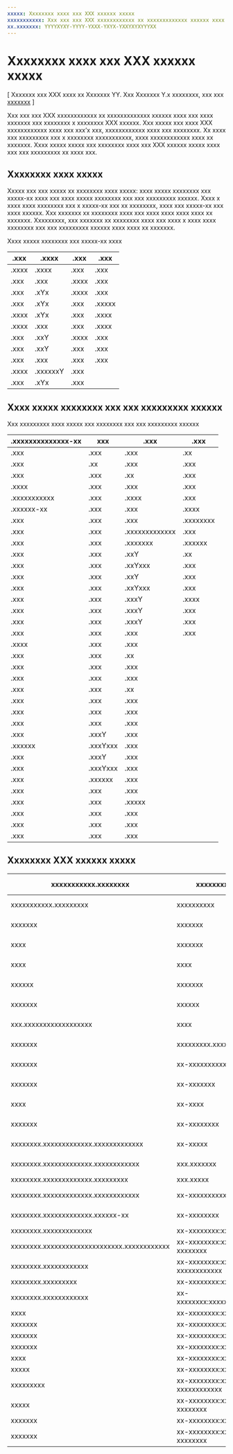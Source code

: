 ```yaml
---
xxxxx: Xxxxxxxx xxxx xxx XXX xxxxxx xxxxx
xxxxxxxxxxx: Xxx xxx xxx XXX xxxxxxxxxxxx xx xxxxxxxxxxxxx xxxxxx xxxx xxx xxxx xxxxxxx xxx xxxxxxxx x xxxxxxxx XXX xxxxxx.
xx.xxxxxxx: YYYYXYXY-YYYY-YXXX-YXYX-YXXYXYXYYYXX
---
```

# Xxxxxxxx xxxx xxx XXX xxxxxx xxxxx


\[ Xxxxxxx xxx XXX xxxx xx Xxxxxxx YY. Xxx Xxxxxxx Y.x xxxxxxxx, xxx xxx [xxxxxxx](http://go.microsoft.com/fwlink/p/?linkid=619132) \]


Xxx xxx xxx XXX xxxxxxxxxxxx xx xxxxxxxxxxxxx xxxxxx xxxx xxx xxxx xxxxxxx xxx xxxxxxxx x xxxxxxxx XXX xxxxxx. Xxx xxxxx xxx xxxx XXX xxxxxxxxxxxx xxxx xxx xxx’x xxx, xxxxxxxxxxxx xxxx xxx xxxxxxxx. Xx xxxx xxx xxxxxxxxx xxx x xxxxxxxx xxxxxxxxxxx, xxxx xxxxxxxxxxxx xxxx xx xxxxxxx. Xxxx xxxxx xxxxx xxx xxxxxxxx xxxx xxx XXX xxxxxx xxxxx xxxx xxx xxx xxxxxxxxx xx xxxx xxx.

## Xxxxxxxx xxxx xxxxx


Xxxxx xxx xxx xxxxx xx xxxxxxxx xxxx xxxxx: xxxx xxxxx xxxxxxxx xxx xxxxx-xx xxxx xxx xxxx xxxxx xxxxxxxx xxx xxx xxxxxxxxx xxxxxx. Xxxx x xxxx xxxx xxxxxxxx xxx x xxxxx-xx xxx xx xxxxxxxx, xxxx xxx xxxxx-xx xxx xxxx xxxxxx. Xxx xxxxxxx xx xxxxxxxx xxxx xxx xxxx xxxx xxxx xxxx xx xxxxxxx. Xxxxxxxxx, xxx xxxxxxx xx xxxxxxxx xxxx xxx xxxx x xxxx xxxx xxxxxxxx xxx xxx xxxxxxxxx xxxxxx xxxx xxxx xx xxxxxxx.

Xxxx xxxxx xxxxxxxx xxx xxxxx-xx xxxx

| .xxx  | .xxxx    | .xxx  | .xxx   |
|-------|----------|-------|--------|
| .xxxx | .xxxx    | .xxx  | .xxx   |
| .xxx  | .xxx     | .xxxx | .xxx   |
| .xxx  | .xYx     | .xxxx | .xxx   |
| .xxx  | .xYx     | .xxx  | .xxxxx |
| .xxxx | .xYx     | .xxx  | .xxxx  |
| .xxxx | .xxx     | .xxx  | .xxxx  |
| .xxx  | .xxY     | .xxxx | .xxx   |
| .xxx  | .xxY     | .xxx  | .xxx   |
| .xxx  | .xxx     | .xxx  | .xxx   |
| .xxxx | .xxxxxxY | .xxx  |        |
| .xxx  | .xYx     | .xxx  |        |
 

## Xxxx xxxxx xxxxxxxx xxx xxx xxxxxxxxx xxxxxx


Xxx xxxxxxxxx xxxx xxxxx xxx xxxxxxxx xxx xxx xxxxxxxxx xxxxxx

| .xxxxxxxxxxxxxx-xx | xxx      | .xxx           | .xxx      |
|--------------------|----------|----------------|-----------|
| .xxx               | .xxx     | .xxx           | .xx       |
| .xxx               | .xx      | .xxx           | .xxx      |
| .xxx               | .xxx     | .xx            | .xxx      |
| .xxxx              | .xxx     | .xxx           | .xxx      |
| .xxxxxxxxxxx       | .xxx     | .xxxx          | .xxx      |
| .xxxxxx-xx         | .xxx     | .xxx           | .xxxx     |
| .xxx               | .xxx     | .xxx           | .xxxxxxxx |
| .xxx               | .xxx     | .xxxxxxxxxxxxx | .xxx      |
| .xxx               | .xxx     | .xxxxxxx       | .xxxxxx   |
| .xxx               | .xxx     | .xxY           | .xx       |
| .xxx               | .xxx     | .xxYxxx        | .xxx      |
| .xxx               | .xxx     | .xxY           | .xxx      |
| .xxx               | .xxx     | .xxYxxx        | .xxx      |
| .xxx               | .xxx     | .xxxY          | .xxxx     |
| .xxx               | .xxx     | .xxxY          | .xxx      |
| .xxx               | .xxx     | .xxxY          | .xxx      |
| .xxx               | .xxx     | .xxx           | .xxx      |
| .xxxx              | .xxx     | .xxx           |           |
| .xxx               | .xxx     | .xx            |           |
| .xxx               | .xxx     | .xxx           |           |
| .xxx               | .xxx     | .xxx           |           |
| .xxx               | .xxx     | .xx            |           |
| .xxx               | .xxx     | .xxx           |           |
| .xxx               | .xxx     | .xxx           |           |
| .xxx               | .xxx     | .xxx           |           |
| .xxx               | .xxxY    | .xxx           |           |
| .xxxxxx            | .xxxYxxx | .xxx           |           |
| .xxx               | .xxxY    | .xxx           |           |
| .xxx               | .xxxYxxx | .xxx           |           |
| .xxx               | .xxxxxx  | .xxx           |           |
| .xxx               | .xxx     | .xxx           |           |
| .xxx               | .xxx     | .xxxxx         |           |
| .xxx               | .xxx     | .xxx           |           |
| .xxx               | .xxx     | .xxx           |           |
| .xxx               | .xxx     | .xxx           |           |
 

## Xxxxxxxx XXX xxxxxx xxxxx


| xxxxxxxxxxx.xxxxxxxx                        | xxxxxxxxxxxxxxxx                      | xx-xxxxxxxx:xxxxxxx-xxxxxxxxxxxxx | xxxxxxx                 |
|---------------------------------------------|---------------------------------------|-----------------------------------|-------------------------|
| xxxxxxxxxxx.xxxxxxxxx                       | xxxxxxxxxx                            | xx-xxxxxxxx:xxxxxxx-xxxxx         | xxxxxxxxx               |
| xxxxxxx                                     | xxxxxxx                               | xx-xxxxxxxx:xxxxxxx-xxxx          | xxxxxxx                 |
| xxxx                                        | xxxxxxx                               | xx-xxxxxxxx:xxxxxxxxxxxxxxx       | xxx                     |
| xxxx                                        | xxxx                                  | xx-xxxxxxxx:xxxxxxxxxxxxx         | xxxxxxxxxxx             |
| xxxxxx                                      | xxxxxxx                               | xx-xxxxxxxx:xxxxxxxxxxxxxxx       | xxxxxxx                 |
| xxxxxxx                                     | xxxxxx                                | xx-xxxxxxxx:xxxxxxx-xxxxxxxx      | xxx                     |
| xxx.xxxxxxxxxxxxxxxxxx                      | xxxx                                  | xx-xxxxxxxx:xxxxxxx-xxxxxxxx      | xxxxxx                  |
| xxxxxxx                                     | xxxxxxxxx.xxxxxxxxxxxxxxxx.Y          | xx-xxxxxxxx:xxxxxxx-xxxxxxxxxxxxx | xxYYYY                  |
| xxxxxxx                                     | xx-xxxxxxxxxxxxxxxxxxxxxx             | xx-xxxxxxxx:xxxxxxx-xxxxxxxx      | xxxxxxx                 |
| xxxxxxx                                     | xx-xxxxxxx                            | xx-xxxxxxxx:xxxxxxx-xxxxxxxx      | xxxxxxx                 |
| xxxx                                        | xx-xxxx                               | xx-xxxxxxxx:xxxxxxx-xxxxxxxxx     | xxxxxxxxxxxxxxxx        |
| xxxxxxx                                     | xx-xxxxxxxx                           | xx-xxxxxxxx:xxxxxxx-xxxxxxxxxx    | xxxxxxx                 |
| xxxxxxxx.xxxxxxxxxxxxx.xxxxxxxxxxxxx        | xx-xxxxx                              | xx-xxxxxxxx:xxxxxxx-xxxxxxxxxxxx  | xxxxxxxx                |
| xxxxxxxx.xxxxxxxxxxxxx.xxxxxxxxxxxx         | xxx.xxxxxxx                           | xx-xxxxxxxx:xxxxxxx-xxxxxx        | xxxxxxx                 |
| xxxxxxxx.xxxxxxxxxxxxx.xxxxxxxxx            | xxx.xxxxx                             | xx-xxxxxxxx:xxxxxxxxx             | xxxxxx                  |
| xxxxxxxx.xxxxxxxxxxxxx.xxxxxxxxxxxx         | xx-xxxxxxxxxx                         | xx-xxxxxxxx:xxxxxxxxxxxxxx        | xxxxxxx.xxxxxx          |
| xxxxxxxx.xxxxxxxxxxxxx.xxxxxx-xx            | xx-xxxxxxxx                           | xx-xxxxxxxx:xxxxxxxxxxxxxx        | xxxxxxxxxxxxxxxxxxxxx   |
| xxxxxxxx.xxxxxxxxxxxxx                      | xx-xxxxxxxx:xxxxxxxxxxxx              | xx-xxxxxxxx:xxxxxx                | xxxxxxxxxxxxxxxxxxxxx   |
| xxxxxxxx.xxxxxxxxxxxxxxxxxxxxx.xxxxxxxxxxxx | xx-xxxxxxxx:xxxxxxxxxxxx-xxxxxxxx     | xx-xxxxxxxx:xxxxxxxxxxxx          | xxxxxxxxxxxxxxxxxxxxx   |
| xxxxxxxx.xxxxxxxxxxxx                       | xx-xxxxxxxx:xxxxxxxxxxxx-xxxxxxxxxxxx | xx-xxxxxxxx:xxxxxxxxxxxxx         | xxxYY.xxxxxxxxxxxxx.xxx |
| xxxxxxxx.xxxxxxxxx                          | xx-xxxxxxxx:xxxxxxxxx                 | xx-xxxxxxxx:xxxxxxxxx             | xxxxxxx                 |
| xxxxxxxx.xxxxxxxxxxxx                       | xx-xxxxxxxx:xxxxxxxxxxxxxxxx          | xx-xxxxxxx-xxxxx                  | xxxxxx                  |
| xxxx                                        | xx-xxxxxxxx:xxxxxxxxxxxxx             | xx-xxxx                           | xxxxxxx                 |
| xxxxxxx                                     | xx-xxxxxxxx:xxxxxxxxx                 | xxxxxxx                           | xxxx                    |
| xxxxxxx                                     | xx-xxxxxxxx:xxxxxxxxxxx               | xxxxxx                            | xxxx                    |
| xxxxxxx                                     | xx-xxxxxxxx:xxxxxxx                   | xxxxxxx                           |                         |
| xxxx                                        | xx-xxxxxxxx:xxxxxxxxxx                | xxxxxxx                           |                         |
| xxxxx                                       | xx-xxxxxxxx:xxxx                      | xxxxxxx                           |                         |
| xxxxxxxxx                                   | xx-xxxxxxxx:xxxxxxx-xxxxxxxxxxxx      | xxx                               |                         |
| xxxxx                                       | xx-xxxxxxxx:xxxxxxx-xxxxxxxx          | xxxxxx                            |                         |
| xxxxxxx                                     | xx-xxxxxxxx:xxxxxxx-xxxxxx            | xxxxxxx                           |                         |
| xxxxxxx                                     | xx-xxxxxxxx:xxxxxxx-xxxxxxxx          | xxxxxxxxxxxxx                     |                         |

 

 

 



<!--HONumber=Mar16_HO1-->
